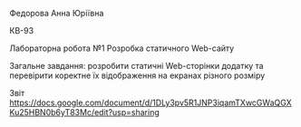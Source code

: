 Федорова Анна Юріївна

КВ-93

Лабораторна робота №1 Розробка статичного Web-сайту

Загальне завдання: розробити статичні Web-сторінки додатку та перевірити коректне їх відображення на екранах різного розміру

Звіт
https://docs.google.com/document/d/1DLy3pv5R1JNP3iqamTXwcGWaQGXKu25HBN0b6yT83Mc/edit?usp=sharing
